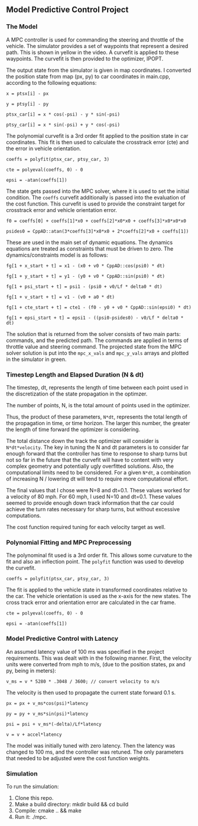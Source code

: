 ## Model Predictive Control Project

### The Model 
A MPC controller is used for commanding the steering and throttle of the vehicle. The simulator provides a set of waypoints that represent a desired path. This is shown in yellow in the video. A curvefit is applied to these waypoints. The curvefit is then provided to the optimizer, IPOPT. 

The output state from the simulator is given in map coordinates. I converted the position state from map (px, py) to car coordinates in main.cpp, according to the following equations:

`x = ptsx[i] - px`

`y = ptsy[i] - py`

`ptsx_car[i] = x * cos(-psi) - y * sin(-psi)`

`ptsy_car[i] = x * sin(-psi) + y * cos(-psi)`
 
The polynomial curvefit is a 3rd order fit applied to the position state in car coordinates. This fit is then used to calculate the crosstrack error (cte) and the error in vehicle orientation.
  
`coeffs = polyfit(ptsx_car, ptsy_car, 3)`

`cte = polyeval(coeffs, 0) - 0` 

`epsi = -atan(coeffs[1])` 
 
The state gets passed into the MPC solver, where it is used to set the initial condition. The `coeffs` curvefit additionally is passed into the evaluation of the cost function. This curvefit is used to provide the constraint target for crosstrack error and vehicle orientation error. 

`f0 = coeffs[0] + coeffs[1]*x0 + coeffs[2]*x0*x0 + coeffs[3]*x0*x0*x0`

`psides0 = CppAD::atan(3*coeffs[3]*x0*x0 + 2*coeffs[2]*x0 + coeffs[1])`

These are used in the main set of dynamic equations. The dynamics equations are treated as constraints that must be driven to zero. The dynamics/constraints model is as follows:

`fg[1 + x_start + t] = x1 - (x0 + v0 * CppAD::cos(psi0) * dt)`

`fg[1 + y_start + t] = y1 - (y0 + v0 * CppAD::sin(psi0) * dt)`

`fg[1 + psi_start + t] = psi1 - (psi0 + v0/Lf * delta0 * dt)`

`fg[1 + v_start + t] = v1 - (v0 + a0 * dt)`

`fg[1 + cte_start + t] = cte1 - (f0 - y0 + v0 * CppAD::sin(epsi0) * dt)`

`fg[1 + epsi_start + t] = epsi1 - ((psi0-psides0) - v0/Lf * delta0 * dt)`

The solution that is returned from the solver consists of two main parts: commands, and the predicted path. The commands are applied in terms of throttle value and steering command. The projected state from the MPC solver solution is put into the `mpc_x_vals` and `mpc_y_vals` arrays and plotted in the simulator in green. 
 

### Timestep Length and Elapsed Duration (N & dt)
The timestep, dt, represents the length of time between each point used in the discretization of the state propagation in the optimzer. 

The number of points, N, is the total amount of points used in the optimizer. 

Thus, the product of these parameters, `N*dt`, represents the total length of the propagation in time, or time horizon. The larger this number, the greater the length of time forward the optimizer is considering. 

The total distance down the track the optimizer will consider is `N*dt*velocity`. The key in tuning the N and dt parameters is to consider far enough forward that the controller has time to response to sharp turns but not so far in the future that the curvefit will have to content with very complex geometry and potentially ugly overfitted solutions. Also, the computational limits need to be considered. For a given `N*dt`, a combination of increasing N / lowering dt will tend to require more computational effort. 

The final values that I chose were N=8 and dt=0.1. These values worked for a velocity of 80 mph. For 60 mph, I used N=10 and dt=0.1. These values seemed to provide enough down track information that the car could achieve the turn rates necessary for sharp turns, but without excessive computations. 

The cost function required tuning for each velocity target as well. 


### Polynomial Fitting and MPC Preprocessing
The polynominal fit used is a 3rd order fit. This allows some curvature to the fit and also an inflection point. The `polyfit` function was used to develop the curvefit. 

`coeffs = polyfit(ptsx_car, ptsy_car, 3)`

The fit is applied to the vehicle state in transformed coordinates relative to the car. The vehicle orientation is used as the x-axis for the new states. The cross track error and orientation error are calculated in the car frame. 

`cte = polyeval(coeffs, 0) - 0` 

`epsi = -atan(coeffs[1])` 
          

### Model Predictive Control with Latency 
An assumed latency value of 100 ms was specified in the project requirements. This was dealt with in the following manner. First, the velocity units were converted from mph to m/s, (due to the position states, px and py, being in meters):

`v_ms = v * 5280 * .3048 / 3600; // convert velocity to m/s`

The velocity is then used to propagate the current state forward 0.1 s. 

`px = px + v_ms*cos(psi)*latency`

`py = py + v_ms*sin(psi)*latency`

`psi = psi + v_ms*(-delta)/Lf*latency`

`v = v + accel*latency`
 
The model was initially tuned with zero latency. Then the latency was changed to 100 ms, and the controller was retuned. The only parameters that needed to be adjusted  were the cost function weights. 

### Simulation
To run the simulation:
1. Clone this repo.
2. Make a build directory: mkdir build && cd build
3. Compile: cmake .. && make
4. Run it: ./mpc.
